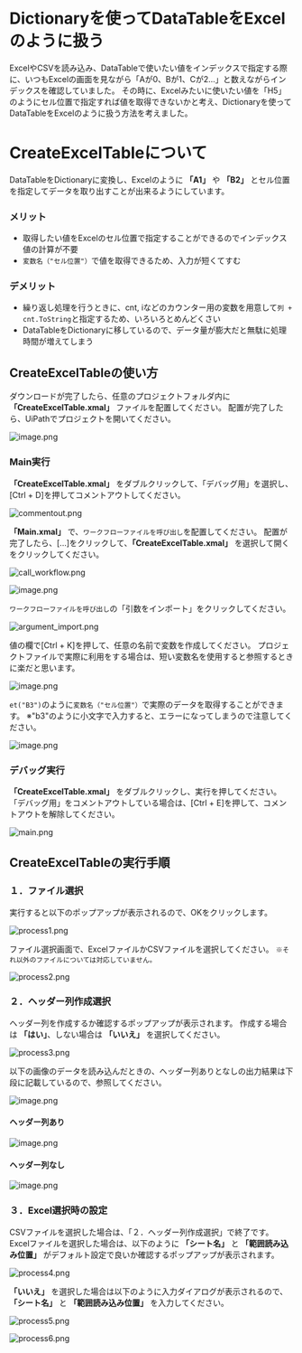 # Dictionaryを使ってDataTableをExcelのように扱う

ExcelやCSVを読み込み、DataTableで使いたい値をインデックスで指定する際に、いつもExcelの画面を見ながら「Aが0、Bが1、Cが2...」と数えながらインデックスを確認していました。
その時に、Excelみたいに使いたい値を「H5」のようにセル位置で指定すれば値を取得できないかと考え、Dictionaryを使ってDataTableをExcelのように扱う方法を考えました。

# CreateExcelTableについて

DataTableをDictionaryに変換し、Excelのように **「A1」** や **「B2」** とセル位置を指定してデータを取り出すことが出来るようにしています。

### メリット

 - 取得したい値をExcelのセル位置で指定することができるのでインデックス値の計算が不要
 - `変数名（"セル位置"）`で値を取得できるため、入力が短くてすむ

### デメリット

 - 繰り返し処理を行うときに、cnt, iなどのカウンター用の変数を用意して`列 + cnt.ToString`と指定するため、いろいろとめんどくさい
 - DataTableをDictionaryに移しているので、データ量が膨大だと無駄に処理時間が増えてしまう

## CreateExcelTableの使い方

ダウンロードが完了したら、任意のプロジェクトフォルダ内に **「CreateExcelTable.xmal」** ファイルを配置してください。
配置が完了したら、UiPathでプロジェクトを開いてください。

![image.png](https://qiita-image-store.s3.ap-northeast-1.amazonaws.com/0/556204/9b8b4ab3-f516-bfd0-c364-a52a9d0cb009.png)

### Main実行

**「CreateExcelTable.xmal」** をダブルクリックして、「デバッグ用」を選択し、[Ctrl + D]を押してコメントアウトしてください。

![commentout.png](https://qiita-image-store.s3.ap-northeast-1.amazonaws.com/0/556204/9b8f1cbe-1fbf-3a77-7401-007bae8f0ffd.png)

**「Main.xmal」** で、`ワークフローファイルを呼び出し`を配置してください。
配置が完了したら、[...]をクリックして、**「CreateExcelTable.xmal」** を選択して開くをクリックしてください。

![call_workflow.png](https://qiita-image-store.s3.ap-northeast-1.amazonaws.com/0/556204/12026bc5-f4ba-bc86-bdc7-3183be8e049e.png)

![image.png](https://qiita-image-store.s3.ap-northeast-1.amazonaws.com/0/556204/0848eab6-6c68-e54a-5cfc-b2cf033ca4e5.png)

`ワークフローファイルを呼び出し`の「引数をインポート」をクリックしてください。

![argument_import.png](https://qiita-image-store.s3.ap-northeast-1.amazonaws.com/0/556204/d91a3baf-deef-84df-a2db-61479bf379d6.png)

値の欄で[Ctrl + K]を押して、任意の名前で変数を作成してください。
プロジェクトファイルで実際に利用をする場合は、短い変数名を使用すると参照するときに楽だと思います。

![image.png](https://qiita-image-store.s3.ap-northeast-1.amazonaws.com/0/556204/83dc0dd4-5508-22bc-d78b-4f388a62758c.png)

`et("B3")`のように`変数名（"セル位置"）`で実際のデータを取得することができます。
※"b3"のように小文字で入力すると、エラーになってしまうので注意してください。

![image.png](https://qiita-image-store.s3.ap-northeast-1.amazonaws.com/0/556204/154eacdf-c061-95ee-dc03-370909244dea.png)


### デバッグ実行

**「CreateExcelTable.xmal」** をダブルクリックし、実行を押してください。
「デバッグ用」をコメントアウトしている場合は、[Ctrl + E]を押して、コメントアウトを解除してください。

![main.png](https://qiita-image-store.s3.ap-northeast-1.amazonaws.com/0/556204/c93534bb-d805-ee84-ceb1-30d27d35bba4.png)

## CreateExcelTableの実行手順

### １．ファイル選択

実行すると以下のポップアップが表示されるので、OKをクリックします。

![process1.png](https://qiita-image-store.s3.ap-northeast-1.amazonaws.com/0/556204/5eeb5795-6a23-2760-f3ef-38d473eb546b.png)

ファイル選択画面で、ExcelファイルかCSVファイルを選択してください。
`※それ以外のファイルについては対応していません。`

![process2.png](https://qiita-image-store.s3.ap-northeast-1.amazonaws.com/0/556204/0be4f751-75b3-1695-86a6-bca23bb5e376.png)

### ２．ヘッダー列作成選択

ヘッダー列を作成するか確認するポップアップが表示されます。
作成する場合は **「はい」**、しない場合は **「いいえ」** を選択してください。

![process3.png](https://qiita-image-store.s3.ap-northeast-1.amazonaws.com/0/556204/bb58b599-3033-0770-8839-cc7334f1d653.png)

以下の画像のデータを読み込んだときの、ヘッダー列ありとなしの出力結果は下段に記載しているので、参照してください。

![image.png](https://qiita-image-store.s3.ap-northeast-1.amazonaws.com/0/556204/abc2835c-c59a-17d9-8dd4-4d46f2a25481.png)


#### ヘッダー列あり

![image.png](https://qiita-image-store.s3.ap-northeast-1.amazonaws.com/0/556204/5128a972-3446-fe6c-e8fb-c1ece210fb22.png)

#### ヘッダー列なし

![image.png](https://qiita-image-store.s3.ap-northeast-1.amazonaws.com/0/556204/2a992939-4f77-ceb3-c326-2f754e07b7c5.png)

### ３．Excel選択時の設定

CSVファイルを選択した場合は、「２．ヘッダー列作成選択」で終了です。
Excelファイルを選択した場合は、以下のように **「シート名」** と **「範囲読み込み位置」** がデフォルト設定で良いか確認するポップアップが表示されます。

![process4.png](https://qiita-image-store.s3.ap-northeast-1.amazonaws.com/0/556204/78c20f05-2230-9ba6-f6c9-65469a16a4cb.png)

**「いいえ」** を選択した場合は以下のように入力ダイアログが表示されるので、**「シート名」** と **「範囲読み込み位置」** を入力してください。

![process5.png](https://qiita-image-store.s3.ap-northeast-1.amazonaws.com/0/556204/e744d769-13cd-a12a-6256-223306154aed.png)

![process6.png](https://qiita-image-store.s3.ap-northeast-1.amazonaws.com/0/556204/b94e4455-deaa-c0cb-d0f9-b8f5456cf62f.png)
